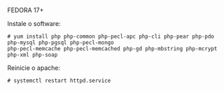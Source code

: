 FEDORA 17+


Instale o software:

	# yum install php php-common php-pecl-apc php-cli php-pear php-pdo php-mysql php-pgsql php-pecl-mongo
	php-pecl-memcache php-pecl-memcached php-gd php-mbstring php-mcrypt php-xml php-soap


Reinicie o apache:

	# systemctl restart httpd.service

